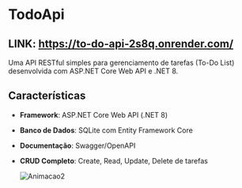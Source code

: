 # TodoApi
## LINK: https://to-do-api-2s8q.onrender.com/
Uma API RESTful simples para gerenciamento de tarefas (To-Do List) desenvolvida com ASP.NET Core Web API e .NET 8.

## Características

- **Framework**: ASP.NET Core Web API (.NET 8)
- **Banco de Dados**: SQLite com Entity Framework Core
- **Documentação**: Swagger/OpenAPI
- **CRUD Completo**: Create, Read, Update, Delete de tarefas

  ![Animacao2](https://github.com/user-attachments/assets/845fc3da-a804-472b-a27f-e51e70b23915)

